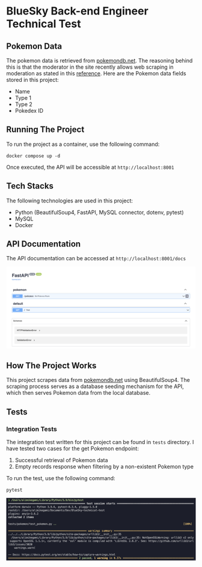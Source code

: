 # BlueSky Back-end Engineer Technical Test
## Pokemon Data
The pokemon data is retrieved from <a href="https://pokemondb.net/">pokemondb.net</a>. The reasoning behind this is that the moderator in the site recently allows web scraping in moderation as stated in this <a href="https://pokemondb.net/pokebase/meta/82871/can-i-use-pokemons-data-of-this-website-for-my-school-project">reference</a>. Here are the Pokemon data fields stored in this project:
- Name
- Type 1
- Type 2
- Pokedex ID
## Running The Project
To run the project as a container, use the following command:
```
docker compose up -d
```
Once executed, the API will be accessible at `http://localhost:8001`
## Tech Stacks
The following technologies are used in this project:
- Python (BeautifulSoup4, FastAPI, MySQL connector, dotenv, pytest)
- MySQL
- Docker
## API Documentation
The API documentation can be accessed at `http://localhost:8001/docs`

![API docs screenshot](./screenshots/api_docs.png)
## How The Project Works
This project scrapes data from <a href="https://pokemondb.net/">pokemondb.net</a> using BeautifulSoup4. The scraping process serves as a database seeding mechanism for the API, which then serves Pokemon data from the local database.
## Tests
### Integration Tests
The integration test written for this project can be found in `tests` directory. I have tested two cases for the get Pokemon endpoint:
1. Successful retrieval of Pokemon data
2. Empty records response when filtering by a non-existent Pokemon type

To run the test, use the following command:
```
pytest
```

![test screenshot](./screenshots/test.png)